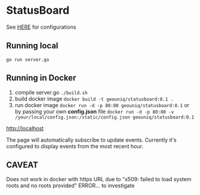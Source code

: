 # StatusBoard
See [HERE](https://github.com/transcranial/statusboard) for configurations


## Running local
`go run server.go`


## Running in Docker
1. compile server.go 
`./build.sh`
2. build docker image 
`docker build -t geouniq/statusboard:0.1 .`
3. run docker image 
`docker run -d -p 80:80 geouniq/statusboard:0.1`
or by passing your own **config.json** file
`docker run -d -p 80:80 -v /your/local/config.json:/static/config.json geouniq/statusboard:0.1`

[http://localhost](http://localhost)

The page will automatically subscribe to update events. Currently it's configured to display events from the most recent hour.
## CAVEAT
Does not work in docker with https URL  due to "x509: failed to load system roots and no roots provided" ERROR... to investigate
